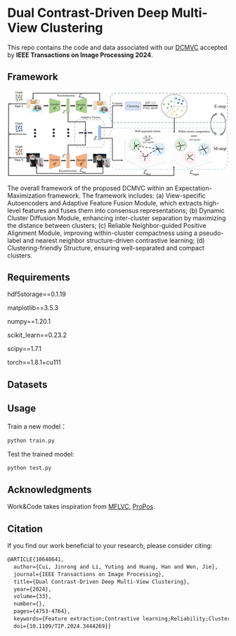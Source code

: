 # Dual Contrast-Driven Deep Multi-View Clustering

This repo contains the code and data associated with our [DCMVC](https://ieeexplore.ieee.org/document/10648641) accepted by **IEEE Transactions on Image Processing 2024**.

## Framework

![Framework Diagram](fig/framework.png)

The overall framework of the proposed DCMVC within an Expectation-Maximization framework. The framework includes: (a) View-specific Autoencoders and Adaptive Feature Fusion Module, which extracts high-level features and fuses them into consensus representations; (b) Dynamic Cluster Diffusion Module, enhancing inter-cluster separation by maximizing the distance between clusters; (c) Reliable Neighbor-guided Positive Alignment Module, improving within-cluster compactness using a pseudo-label and nearest neighbor structure-driven contrastive learning; (d) Clustering-friendly Structure, ensuring well-separated and compact clusters.

## Requirements

hdf5storage==0.1.19

matplotlib==3.5.3

numpy==1.20.1

scikit_learn==0.23.2

scipy==1.7.1

torch==1.8.1+cu111


## Datasets

## Usage

Train a new model：

````python
python train.py
````

Test the trained model:

````python
python test.py
````

## Acknowledgments

Work&Code takes inspiration from [MFLVC](https://github.com/SubmissionsIn/MFLVC), [ProPos](https://github.com/Hzzone/ProPos).

## Citation

If you find our work beneficial to your research, please consider citing:

````latex
@ARTICLE{10648641,
  author={Cui, Jinrong and Li, Yuting and Huang, Han and Wen, Jie},
  journal={IEEE Transactions on Image Processing}, 
  title={Dual Contrast-Driven Deep Multi-View Clustering}, 
  year={2024},
  volume={33},
  number={},
  pages={4753-4764},
  keywords={Feature extraction;Contrastive learning;Reliability;Clustering methods;Task analysis;Data mining;Unsupervised learning;Multi-view clustering;deep clustering;representation learning;contrastive learning},
  doi={10.1109/TIP.2024.3444269}}
````



